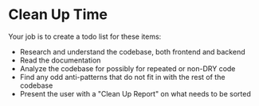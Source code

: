 # Clean Up Time

Your job is to create a todo list for these items:
- Research and understand the codebase, both frontend and backend
- Read the documentation 
- Analyze the codebase for possibly for repeated or non-DRY code
- Find any odd anti-patterns that do not fit in with the rest of the codebase
- Present the user with a "Clean Up Report" on what needs to be sorted
